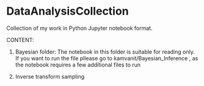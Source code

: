 # DataAnalysisCollection
Collection of my work in Python Jupyter notebook format.

CONTENT:
1. Bayesian folder:
     The notebook in this folder is suitable for reading only. If you want to run the file pllease go to kamvanit/Bayesian_Inference , as the notebook requires a few additional files to run

2. Inverse transform sampling
